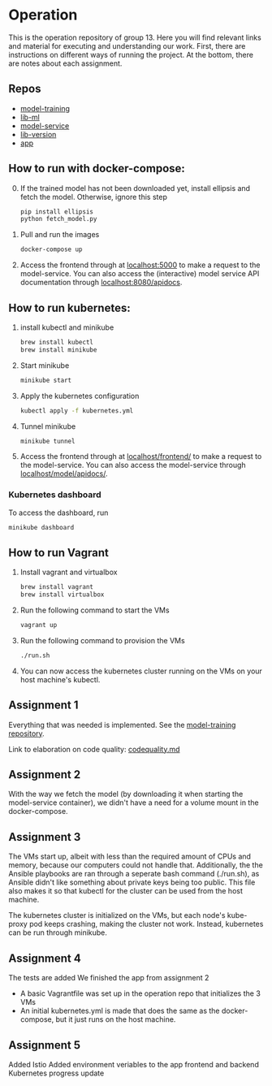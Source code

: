 # Operation
This is the operation repository of group 13. Here you will find relevant links and material for executing and understanding our work. First, there are instructions on different ways of running the project. At the bottom, there are notes about each assignment.

## Repos
- [model-training](https://github.com/Release-Engineering-Group-13/model-training)
- [lib-ml](https://github.com/Release-Engineering-Group-13/lib-ml)
- [model-service](https://github.com/Release-Engineering-Group-13/model-service)
- [lib-version](https://github.com/Release-Engineering-Group-13/lib-version)
- [app](https://github.com/Release-Engineering-Group-13/app)

## How to run with docker-compose:
0. If the trained model has not been downloaded yet, install ellipsis and fetch the model. Otherwise, ignore this step
    ```bash
    pip install ellipsis
    python fetch_model.py
    ```
1. Pull and run the images 
     ```bash
    docker-compose up
    ```
2. Access the frontend through at [localhost:5000](http://localhost:5000) to make a request to the model-service. You can also access the (interactive) model service API documentation through [localhost:8080/apidocs](http://localhost:8080/apidocs).

## How to run kubernetes:
1. install kubectl and minikube
    ```bash
    brew install kubectl
    brew install minikube
    ```
2. Start minikube
    ```bash
    minikube start
    ```
3. Apply the kubernetes configuration
    ```bash
    kubectl apply -f kubernetes.yml
    ```
4. Tunnel minikube
    ```bash
    minikube tunnel
    ```
5. Access the frontend through at [localhost/frontend/](http://localhost/frontend/) to make a request to the model-service. You can also access the model-service through [localhost/model/apidocs/](http://localhost/model/apidocs/).

### Kubernetes dashboard
To access the dashboard, run
```bash
minikube dashboard
```

## How to run Vagrant
1. Install vagrant and virtualbox
    ```bash
    brew install vagrant
    brew install virtualbox
    ```
2. Run the following command to start the VMs
    ```bash
    vagrant up
    ```
3. Run the following command to provision the VMs
    ```bash
    ./run.sh
    ```
4. You can now access the kubernetes cluster running on the VMs on your host machine's kubectl.

## Assignment 1
Everything that was needed is implemented. See the [model-training repository](https://github.com/Release-Engineering-Group-13/model-training).

Link to elaboration on code quality: [codequality.md](Assignment%201/codequality.md) 

## Assignment 2
With the way we fetch the model (by downloading it when starting the model-service container), we didn't have a need for a volume mount in the docker-compose.

## Assignment 3
The VMs start up, albeit with less than the required amount of CPUs and memory, because our computers could not handle that. Additionally, the the Ansible playbooks are ran through a seperate bash command (./run.sh), as Ansible didn't like something about private keys being too public. This file also makes it so that kubectl for the cluster can be used from the host machine.

The kubernetes cluster is initialized on the VMs, but each node's kube-proxy pod keeps crashing, making the cluster not work. Instead, kubernetes can be run through minikube.

## Assignment 4
The tests are added
We finished the app from assignment 2

- A basic Vagrantfile was set up in the operation repo that initializes the 3 VMs
- An initial kubernetes.yml is made that does the same as the docker-compose, but it just runs on the host machine.

## Assignment 5
Added Istio 
Added environment veriables to the app frontend and backend
Kubernetes progress update
